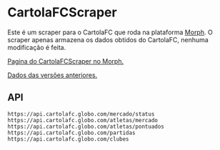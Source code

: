 # CartolaFCScraper

Este é um scraper para o CartolaFC que roda na plataforma [Morph](https://morph.io).
O scraper apenas armazena os dados obtidos do CartolaFC, nenhuma modificação é feita.

[Pagina do CartolaFCScraper no Morph.](https://morph.io/thevtm/CartolaFCScraper)

[Dados das versões anteriores.](https://github.com/thevtm/CartolaFCDados)

## API

    https://api.cartolafc.globo.com/mercado/status    
    https://api.cartolafc.globo.com/atletas/mercado
    https://api.cartolafc.globo.com/atletas/pontuados
    https://api.cartolafc.globo.com/partidas
    https://api.cartolafc.globo.com/clubes
